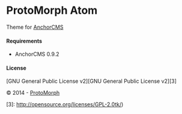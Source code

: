 ProtoMorph Atom
======================

Theme for [AnchorCMS][2]

#### Requirements

- AnchorCMS 0.9.2

#### License

[GNU General Public License v2][GNU General Public License v2][3]

© 2014 - [ProtoMorph][1]

[1]: http://protomorph.tk/
[2]: http://anchorcms.com/
[3]: http://opensource.org/licenses/GPL-2.0tk/)
